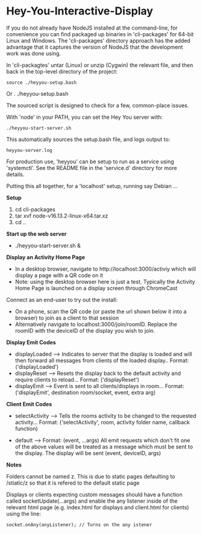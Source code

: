 # Hey-You-Interactive-Display

If you do not already have NodeJS installed at the command-line, for
convenience you can find packaged up binaries in 'cli-packages' for
64-bit Linux and Windows.  The 'cli-packages' directory approach has
the added advantage that it captures the version of NodeJS that the
development work was done using.

In 'cli-packagtes' untar (Linux) or unzip (Cygwin) the relevant file,
and then back in the top-level directory of the project:

    source ./heyyou-setup.bash
Or
    . ./heyyou-setup.bash

The sourced script is designed to check for a few, common-place issues.

With 'node' in your PATH, you can set the Hey You server with:

    ./heyyou-start-server.sh

This automatically sources the setup.bash file, and logs output to:

    heyyou-server.log

For production use, 'heyyou' can be setup to run as a service using
'systemctl'.  See the README file in the 'service.d' directory for
more details.

Putting this all together, for a 'localhost' setup, running say
Debian ...

**Setup**
  1. cd cli-packages
  2. tar xvf node-v16.13.2-linux-x64.tar.xz
  3. cd ..

**Start up the web server**
  * ./heyyou-start-server.sh &

**Display an Activity Home Page**

  * In a desktop browser, navigate to http://localhost:3000/activiy which will display a page with a QR code on it
  * Note: using the desktop browser here is just a test.  Typically the Activity Home Page is launched on a display
    screen through ChromeCast
  
Connect as an end-user to try out the install:

  * On a phone, scan the QR code (or paste the url shown below it into a browser) to join as a client to that session
  * Alternatively navigate to localhost:3000/join/roomID. Replace the roomID with the deviceID of the display you wish to join. 



**Display Emit Codes**

- displayLoaded --> Indicates to server that the display is loaded and will then forward all messages from clients of the loaded display.. Format: ('displayLoaded')
- displayReset --> Resets the display back to the default activity and require clients to reload... Format: ('displayReset')
- displayEmit --> Event is sent to all clients/displays in room... Format: ('displayEmit', destination room/socket, event, extra arg)

**Client Emit Codes**

- selectActivity --> Tells the rooms activity to be changed to the requested activity... Format: ('selectActivity', room, activity folder name, callback function)

- default --> Format: (event, ...args)
All emit requests which don't fit one of the above values will be treated as a message which must be sent to the display.
The display will be sent (event, deviceID, args)

**Notes**

Folders cannot be named z. This is due to static pages defaulting to /stiatic/z so that it is refered to the default static page

Displays or clients expecting custom messages should have a function called socketUpdate(...args) and enable the any listener inside of the relevant html page (e.g. index.html for displays and client.html for clients) using the line: 

    socket.onAny(anyListener); // Turns on the any istener

